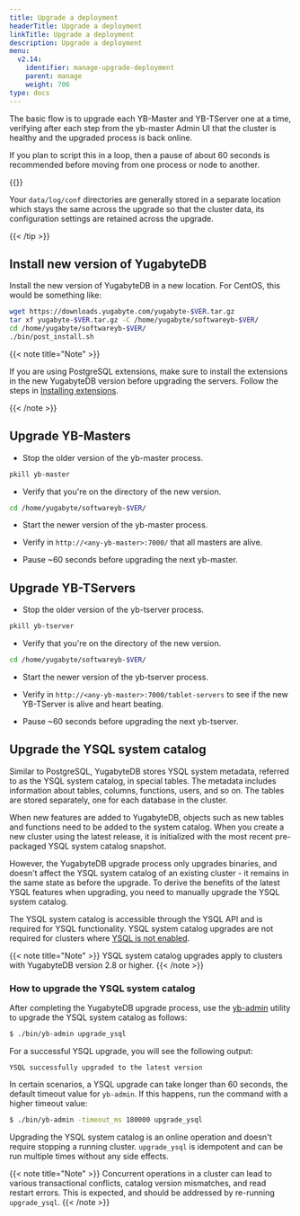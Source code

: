 ```yaml
---
title: Upgrade a deployment
headerTitle: Upgrade a deployment
linkTitle: Upgrade a deployment
description: Upgrade a deployment
menu:
  v2.14:
    identifier: manage-upgrade-deployment
    parent: manage
    weight: 706
type: docs
---
```


The basic flow is to upgrade each YB-Master and YB-TServer one at a time, verifying after each step from the yb-master Admin UI that the cluster is healthy and the upgraded process is back online.

If you plan to script this in a loop, then a pause of about 60 seconds is recommended before moving from one process or node to another.

{{<tip title="Preserving data and cluster configuration across upgrades" >}}

Your `data/log/conf` directories are generally stored in a separate location which stays the same across the upgrade so that the cluster data, its configuration settings are retained across the upgrade.

{{< /tip >}}

## Install new version of YugabyteDB

Install the new version of YugabyteDB in a new location. For CentOS, this would be something like:

```sh
wget https://downloads.yugabyte.com/yugabyte-$VER.tar.gz
tar xf yugabyte-$VER.tar.gz -C /home/yugabyte/softwareyb-$VER/
cd /home/yugabyte/softwareyb-$VER/
./bin/post_install.sh
```

{{< note title="Note" >}}

If you are using PostgreSQL extensions, make sure to install the extensions in the new YugabyteDB version before upgrading the servers. Follow the steps in [Installing extensions](../../explore/ysql-language-features/pg-extensions/#installing-extensions).

{{< /note >}}

## Upgrade YB-Masters

- Stop the older version of the yb-master process.

```sh
pkill yb-master
```

- Verify that you're on the directory of the new version.

```sh
cd /home/yugabyte/softwareyb-$VER/
```

- Start the newer version of the yb-master process.

- Verify in `http://<any-yb-master>:7000/` that all masters are alive.

- Pause ~60 seconds before upgrading the next yb-master.

## Upgrade YB-TServers

- Stop the older version of the yb-tserver process.

```sh
pkill yb-tserver
```

- Verify that you're on the directory of the new version.

```sh
cd /home/yugabyte/softwareyb-$VER/
```

- Start the newer version of the yb-tserver process.

- Verify in `http://<any-yb-master>:7000/tablet-servers` to see if the new YB-TServer is alive and heart beating.

- Pause ~60 seconds before upgrading the next yb-tserver.

## Upgrade the YSQL system catalog

Similar to PostgreSQL, YugabyteDB stores YSQL system metadata, referred to as the YSQL system catalog, in special tables. The metadata includes information about tables, columns, functions, users, and so on. The tables are stored separately, one for each database in the cluster.

When new features are added to YugabyteDB, objects such as new tables and functions need to be added to the system catalog. When you create a new cluster using the latest release, it is initialized with the most recent pre-packaged YSQL system catalog snapshot.

However, the YugabyteDB upgrade process only upgrades binaries, and doesn't affect the YSQL system catalog of an existing cluster - it remains in the same state as before the upgrade. To derive the benefits of the latest YSQL features when upgrading, you need to manually upgrade the YSQL system catalog.

The YSQL system catalog is accessible through the YSQL API and is required for YSQL functionality. YSQL system catalog upgrades are not required for clusters where [YSQL is not enabled](../../reference/configuration/yb-tserver/#ysql-flags).

{{< note title="Note" >}}
YSQL system catalog upgrades apply to clusters with YugabyteDB version 2.8 or higher.
{{< /note >}}

### How to upgrade the YSQL system catalog

After completing the YugabyteDB upgrade process, use the [yb-admin](../../admin/yb-admin/) utility to upgrade the YSQL system catalog as follows:

```sh
$ ./bin/yb-admin upgrade_ysql
```

For a successful YSQL upgrade, you will see the following output:

```output
YSQL successfully upgraded to the latest version
```

In certain scenarios, a YSQL upgrade can take longer than 60 seconds, the default timeout value for `yb-admin`. If this happens, run the command with a higher timeout value:

```sh
$ ./bin/yb-admin -timeout_ms 180000 upgrade_ysql
```

Upgrading the YSQL system catalog is an online operation and doesn't require stopping a running cluster. `upgrade_ysql` is idempotent and can be run multiple times without any side effects.

{{< note title="Note" >}}
Concurrent operations in a cluster can lead to various transactional conflicts, catalog version mismatches, and read restart errors. This is expected, and should be addressed by re-running `upgrade_ysql`.
{{< /note >}}
